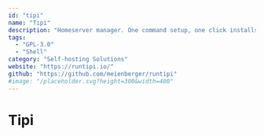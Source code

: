 ```yaml
---
id: "tipi"
name: "Tipi"
description: "Homeserver manager. One command setup, one click installs for your favorites self-hosted apps."
tags:
  - "GPL-3.0"
  - "Shell"
category: "Self-hosting Solutions"
website: "https://runtipi.io/"
github: "https://github.com/meienberger/runtipi"
#image: "/placeholder.svg?height=300&width=400"
---
```


# Tipi
